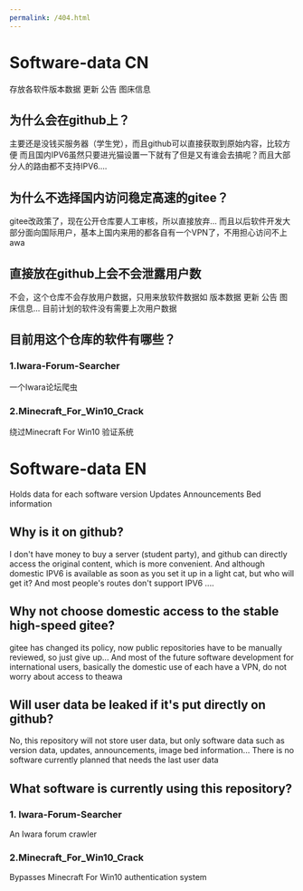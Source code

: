 ```yaml
---
permalink: /404.html
---
```


# Software-data CN
存放各软件版本数据 更新 公告 图床信息

## 为什么会在github上？
主要还是没钱买服务器（学生党），而且github可以直接获取到原始内容，比较方便
而且国内IPV6虽然只要进光猫设置一下就有了但是又有谁会去搞呢？而且大部分人的路由都不支持IPV6....

## 为什么不选择国内访问稳定高速的gitee？
gitee改政策了，现在公开仓库要人工审核，所以直接放弃...
而且以后软件开发大部分面向国际用户，基本上国内来用的都各自有一个VPN了，不用担心访问不上awa

## 直接放在github上会不会泄露用户数
不会，这个仓库不会存放用户数据，只用来放软件数据如 版本数据 更新 公告 图床信息...
目前计划的软件没有需要上次用户数据

## 目前用这个仓库的软件有哪些？
### 1.Iwara-Forum-Searcher
一个Iwara论坛爬虫

### 2.Minecraft_For_Win10_Crack
绕过Minecraft For Win10 验证系统

# Software-data EN
Holds data for each software version Updates Announcements Bed information

## Why is it on github?
I don't have money to buy a server (student party), and github can directly access the original content, which is more convenient.
And although domestic IPV6 is available as soon as you set it up in a light cat, but who will get it? And most people's routes don't support IPV6 ....

## Why not choose domestic access to the stable high-speed gitee?
gitee has changed its policy, now public repositories have to be manually reviewed, so just give up...
And most of the future software development for international users, basically the domestic use of each have a VPN, do not worry about access to theawa

## Will user data be leaked if it's put directly on github?
No, this repository will not store user data, but only software data such as version data, updates, announcements, image bed information...
There is no software currently planned that needs the last user data

## What software is currently using this repository?
### 1. Iwara-Forum-Searcher
An Iwara forum crawler

### 2.Minecraft_For_Win10_Crack
Bypasses Minecraft For Win10 authentication system

